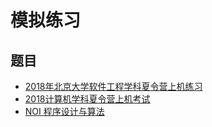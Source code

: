 # 模拟练习

## 题目

- [2018年北京大学软件工程学科夏令营上机练习](http://bailian.openjudge.cn/ssxly2018lx/)
- [2018计算机学科夏令营上机考试](http://bailian.openjudge.cn/xly2018/)
- [NOI 程序设计与算法](http://noi.openjudge.cn/)